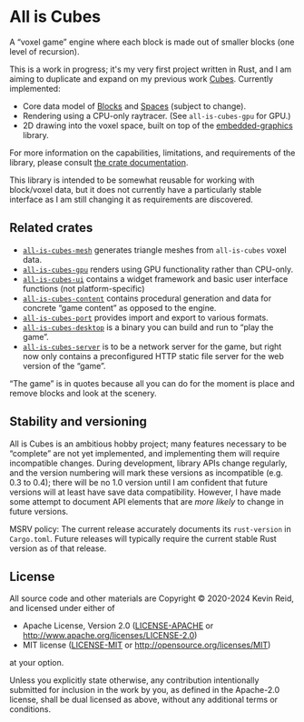 All is Cubes
============

A “voxel game” engine where each block is made out of smaller blocks (one level of recursion).

This is a work in progress; it's my very first project written in Rust, and I am aiming to duplicate and expand on my previous work [Cubes](https://github.com/kpreid/cubes/). Currently implemented:

* Core data model of [Blocks] and [Spaces] (subject to change).
* Rendering using a CPU-only raytracer. (See `all-is-cubes-gpu` for GPU.)
* 2D drawing into the voxel space, built on top of the [embedded-graphics] library.

For more information on the capabilities, limitations, and requirements of the library,
please consult [the crate documentation].

This library is intended to be somewhat reusable for working with block/voxel data, but it does not currently have a particularly stable interface as I am still changing it as requirements are discovered.

[the crate documentation]: https://docs.rs/all-is-cubes/0.6.0/all_is_cubes/
[Blocks]: https://docs.rs/all-is-cubes/0.6.0/all_is_cubes/block/enum.Block.html
[Spaces]: https://docs.rs/all-is-cubes/0.6.0/all_is_cubes/space/struct.Space.html
[embedded-graphics]: https://crates.io/crates/embedded-graphics

Related crates
--------------

*   [`all-is-cubes-mesh`](https://crates.io/crates/all-is-cubes-mesh)
    generates triangle meshes from `all-is-cubes` voxel data.
*   [`all-is-cubes-gpu`](https://crates.io/crates/all-is-cubes-gpu)
    renders using GPU functionality rather than CPU-only.
*   [`all-is-cubes-ui`](https://crates.io/crates/all-is-cubes-ui)
    contains a widget framework and basic user interface functions (not platform-specific)
*   [`all-is-cubes-content`](https://crates.io/crates/all-is-cubes-content)
    contains procedural generation and data for concrete “game content” as opposed to the engine.
*   [`all-is-cubes-port`](https://crates.io/crates/all-is-cubes-port)
    provides import and export to various formats.
*   [`all-is-cubes-desktop`](https://crates.io/crates/all-is-cubes-desktop)
    is a binary you can build and run to “play the game”.
*   [`all-is-cubes-server`](https://crates.io/crates/all-is-cubes-server)
    is to be a network server for the game, but right now only contains a preconfigured HTTP static file server for the web version of the “game”.

“The game” is in quotes because all you can do for the moment is place and remove blocks and look at the scenery.

Stability and versioning
------------------------

All is Cubes is an ambitious hobby project; many features necessary to be “complete” are not yet implemented, and implementing them will require incompatible changes. During development, library APIs change regularly, and the version numbering will mark these versions as incompatible (e.g. 0.3 to 0.4); there will be no 1.0 version until I am confident that future versions will at least have save data compatibility. However, I have made some attempt to document API elements that are _more likely_ to change in future versions.

MSRV policy: The current release accurately documents its `rust-version` in `Cargo.toml`.
Future releases will typically require the current stable Rust version as of that release.

License
-------

All source code and other materials are Copyright © 2020-2024 Kevin Reid, and licensed under either of

 * Apache License, Version 2.0
   ([LICENSE-APACHE](LICENSE-APACHE) or http://www.apache.org/licenses/LICENSE-2.0)
 * MIT license
   ([LICENSE-MIT](LICENSE-MIT) or http://opensource.org/licenses/MIT)

at your option. 

Unless you explicitly state otherwise, any contribution intentionally submitted
for inclusion in the work by you, as defined in the Apache-2.0 license, shall be
dual licensed as above, without any additional terms or conditions.
